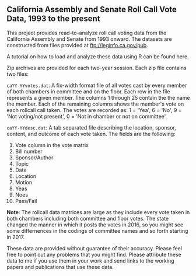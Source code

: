 ## California Assembly and Senate Roll Call Vote Data, 1993 to the present

This project provides read-to-analyze roll call voting data from the California Assembly and Senate from 1993 onward. The datasets are constructed from files provided at ftp://leginfo.ca.gov/pub.

A tutorial on how to load and analyze these data using R can be found here. 

Zip archives are provided for each two-year session. Each zip file contains two files:

`caYY-YYvotes.dat`: A fix-width format file of all votes cast by every member of both chambers in committee and on the floor.  Each row in the file represents a given member.  The columns 1 through 25 contain the the name the member.  Each of the remaining columns shows the member's vote on each rollcall call taken.  The votes are recorded as: 1 = 'Yea', 6	= 'No', 9	= 'Not voting/not present', 0	= 'Not in chamber or not on committee'.

`caYY-YYdesc.dat`: A tab separated file describing the location, sponsor, content, and outcome of each vote taken. The fields are the following:
1. Vote column in the vote matrix
2. Bill number
3. Sponsor/Author
4. Topic
5. Date
6. Location
7. Motion
8. Yeas
9. Noes
10.	Pass/Fail

**Note**: The rollcall data matrices are large as they include every vote taken in both chambers including both committee and floor votes. The state changed the manner in which it posts the votes in 2016, so you might see some differnences in the codings of committee names and so forth starting in 2017.

These data are provided without guarantee of their accuracy. Please feel free to point out any problems that you might find. Please attribute these data to me if you use them in your work and send links to the working papers and publications that use these data.  